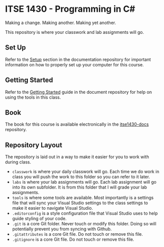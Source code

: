 # ITSE 1430 - Programming in C#

Making a change. Making another. Making yet another.

This repository is where your classwork and lab assignments will go.

## Set Up

Refer to the [Setup](https://github.com/michaeltccd/itse1430-docs/blob/master/setup) section in the documentation repository for important information on how to properly set up your computer for this course.

## Getting Started

Refer to the [Getting Started](https://github.com/michaeltccd/itse1430-docs/blob/master/gettingstarted) guide in the document repository for help on using the tools in this class.

## Book

The book for this course is available electronically in the [itse1430-docs](https://github.com/michaeltccd/itse1430-docs) repository.

## Repository Layout

The repository is laid out in a way to make it easier for you to work with during class.

- `classwork` is where your daily classwork will go. Each time we do work in class you will push the work to this folder so you can refer to it later.
- `labs` is where your lab assignments will go. Each lab assignment will go into its own subfolder. It is from this folder that I will grade your lab assignments.
- `tools` is where some tools are available. Most importantly is a settings file that will sync your Visual Studio settings to the class settings to make it easier to navigate Visual Studio.
- `.editorconfig` is a style configuration file that Visual Studio uses to help guide styling of your code.
- `.git` is a core Git folder. Never touch or modify this folder. Doing so will potentially prevent you from syncing with Github.
- `.gitattributes` is a core Git file. Do not touch or remove this file.
- `.gitignore` is a core Git file. Do not touch or remove this file.

